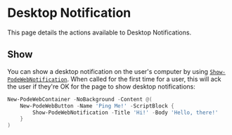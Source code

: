 # Desktop Notification

This page details the actions available to Desktop Notifications.

## Show

You can show a desktop notification on the user's computer by using [`Show-PodeWebNotification`](../../../Functions/Actions/Show-PodeWebNotification). When called for the first time for a user, this will ack the user if they're OK for the page to show desktop notifications:

```powershell
New-PodeWebContainer -NoBackground -Content @(
    New-PodeWebButton -Name 'Ping Me!' -ScriptBlock {
        Show-PodeWebNotification -Title 'Hi!' -Body 'Hello, there!'
    }
)
```
